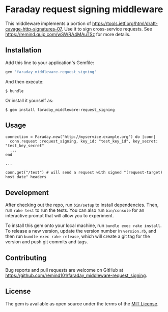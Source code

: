 # Faraday request signing middleware

This middleware implements a portion of https://tools.ietf.org/html/draft-cavage-http-signatures-07.
Use it to sign cross-service requests.
See https://remind.quip.com/wSWRA4MAuTSz for more details.

## Installation

Add this line to your application's Gemfile:

```ruby
gem 'faraday_middleware-request_signing'
```

And then execute:

    $ bundle

Or install it yourself as:

    $ gem install faraday_middleware-request_signing

## Usage

    connection = Faraday.new("http://myservice.example.org") do |conn|
      conn.request :request_signing, key_id: "test_key_id", key_secret: "test_key_secret"
      ...
    end

    ...

    conn.get("/test") # will send a request with signed "(request-target) host date" headers

## Development

After checking out the repo, run `bin/setup` to install dependencies. Then, run `rake test` to run the tests. You can also run `bin/console` for an interactive prompt that will allow you to experiment.

To install this gem onto your local machine, run `bundle exec rake install`. To release a new version, update the version number in `version.rb`, and then run `bundle exec rake release`, which will create a git tag for the version and push git commits and tags.

## Contributing

Bug reports and pull requests are welcome on GitHub at https://github.com/remind101/faraday_middleware-request_signing.


## License

The gem is available as open source under the terms of the [MIT License](http://opensource.org/licenses/MIT).

